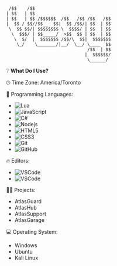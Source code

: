 ```
 /$$    /$$                             
| $$   | $$                             
| $$   | $$ /$$$$$$  /$$   /$$ /$$   /$$
|  $$ / $$//$$__  $$|  $$ /$$/| $$  | $$
 \  $$ $$/| $$$$$$$$ \  $$$$/ | $$  | $$
  \  $$$/ | $$_____/  >$$  $$ | $$  | $$
   \  $/  |  $$$$$$$ /$$/\  $$|  $$$$$$$
    \_/    \_______/|__/  \__/ \____  $$
                               /$$  | $$
                              |  $$$$$$/
                               \______/ 

```

❔ **What Do I Use?** 

🕑︎ Time Zone: America/Toronto

💬 Programming Languages: 
- ![Lua](https://img.shields.io/badge/-Lua-black?style=flat-round&logo=lua)
- ![JavaScript](https://img.shields.io/badge/-JavaScript-black?style=flat-round&logo=javascript)
- ![C#](https://img.shields.io/badge/-csharp-black?style=flat-round&logo=csharp)
- ![Nodejs](https://img.shields.io/badge/-Nodejs-black?style=flat-round&logo=Node.js)
- ![HTML5](https://img.shields.io/badge/-HTML5-E34F26?style=flat-round&logo=html5&logoColor=white)
- ![CSS3](https://img.shields.io/badge/-CSS3-1572B6?style=flat-round&logo=css3)
- ![Git](https://img.shields.io/badge/-Git-black?style=flat-round&logo=git)
- ![GitHub](https://img.shields.io/badge/-GitHub-181717?style=flat-round&logo=github)

🔥 Editors: 
- ![VSCode](https://img.shields.io/badge/-VSCode-black?style=flat-round&logo=visualstudiocode)
- ![VSCode](https://img.shields.io/badge/-Atom-black?style=flat-round&logo=visualstudiocode)

🐱‍💻 Projects: 
- AtlasGuard
- AtlasHub
- AtlasSupport
- AtlasGarage

💻 Operating System: 
- Windows
- Ubuntu
- Kali Linux
